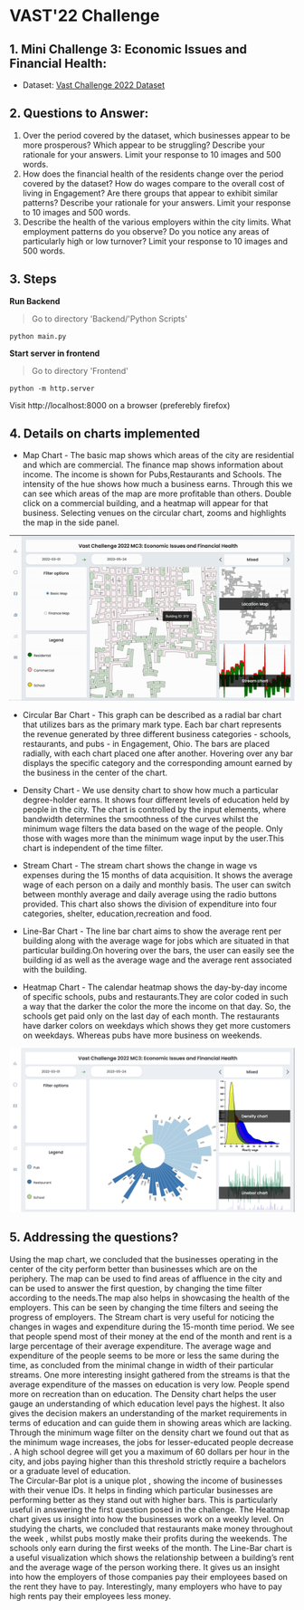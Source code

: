 # VAST'22 Challenge 

## 1. Mini Challenge 3: Economic Issues and Financial Health:
- Dataset: [Vast Challenge 2022 Dataset](https://vast-challenge.github.io/2022/description.html)

## 2. Questions to Answer:
1. Over the period covered by the dataset, which businesses appear to be more prosperous? Which appear to be struggling? Describe your rationale for your answers. Limit your response to 10 images and 500 words.
2. How does the financial health of the residents change over the period covered by the dataset? How do wages compare to the overall cost of living in Engagement? Are there groups that appear to exhibit similar patterns? Describe your rationale for your answers. Limit your response to 10 images and 500 words.
3. Describe the health of the various employers within the city limits. What employment patterns do you observe? Do you notice any areas of particularly high or low turnover? Limit your response to 10 images and 500 words.

## 3. Steps
**Run Backend** 
> Go to directory 'Backend/'Python Scripts'

```
python main.py
```
**Start server in frontend**
> Go to directory 'Frontend'

```
python -m http.server
```
Visit http://localhost:8000 on a browser (preferebly firefox)


## 4. Details on charts implemented
- Map Chart -
The basic map shows which areas of the city are residential and which are commercial. The finance map shows information about income. The income is shown for Pubs,Restaurants and Schools. The intensity of the hue shows how much a business earns. Through this we can see which areas of the map are more profitable than others. Double click on a commercial building, and a heatmap will appear for that business. Selecting venues on the circular chart, zooms and highlights the map in the side panel.

![Map Zoom](https://github.com/aniishadas/VAST_22-Economic-Health/blob/main/map_zoom.gif)

- Circular Bar Chart -
This graph can be described as a radial bar chart that utilizes bars as the primary mark type. Each bar chart represents the revenue generated by three different business categories - schools, restaurants, and pubs - in Engagement, Ohio. The bars are placed radially, with each chart placed one after another. Hovering over any bar displays the specific category and the corresponding amount earned by the business in the center of the chart.

- Density Chart -
We use density chart to show how much a particular degree-holder earns. It shows four different levels of education held by people in the city. The chart is controlled by the input elements, where bandwidth determines the smoothness of the curves whilst the minimum wage filters the data based on the wage of the people. Only those with wages more than the minimum wage input by the user.This chart is independent of the time filter.

- Stream Chart -
The stream chart shows the change in wage vs expenses during the 15 months of data acquisition. It shows the average wage of each person on a daily and monthly basis. The user can switch between monthly average and daily average using the radio buttons provided. This chart also shows the division of expenditure into four categories, shelter, education,recreation and food.

- Line-Bar Chart -
The line bar chart aims to show the average rent per building along with the average wage for jobs which are situated in that particular building.On hovering over the bars, the user can easily see the building id as well as the average wage and the average rent associated with the building.

- Heatmap Chart -
The calendar heatmap shows the day-by-day income of specific schools, pubs and restaurants.They are color coded in such a way that the darker the color the more the income on that day. So, the schools get paid only on the last day of each month. The restaurants have darker colors on weekdays which shows they get more customers on weekdays. Whereas pubs have more business on weekends.

![Dashboard](https://github.com/aniishadas/VAST_22-Economic-Health/blob/main/dashboard.png)

## 5. Addressing the questions?
Using the map chart, we concluded that the businesses operating in the center of the city perform better than businesses which are on the periphery. The map can be used to find areas of affluence in the city and can be used to answer the first question, by changing the time filter according to the needs.The map also helps in showcasing the health of the employers. This can be seen by changing the time filters and seeing the progress of employers.
The Stream chart is very useful for noticing the changes in wages and expenditure during the 15-month time period. We see that people spend most of their money at the end of the month and rent is a large percentage of their average expenditure. The average wage and expenditure of the people seems to be more or less the same during the time, as concluded from the minimal change in width of their particular streams. One more interesting insight gathered from the streams is that the average expenditure of the masses on education is very low. People spend more on recreation than on education. 
The Density chart helps the user gauge an understanding of which education level pays the highest. It also gives the decision makers an understanding of the market requirements in terms of education and can guide them in showing areas which are lacking. Through the minimum wage filter on the density chart we found out that as the minimum wage increases, the jobs for lesser-educated people decrease . A high school degree will get you a maximum of 60 dollars per hour in the city, and jobs paying higher than this threshold strictly require a bachelors or a graduate level of education.  
The Circular-Bar plot is a unique plot , showing the income of businesses with their venue IDs. It helps in finding which particular businesses are performing better as they stand out with higher bars. This is particularly useful in answering the first question posed in the challenge.
The Heatmap chart gives us insight into how the businesses work on a weekly level. On studying the charts, we concluded that restaurants make money throughout the week , whilst pubs mostly make their profits during the weekends. The schools only earn during the first weeks of the month.
The Line-Bar chart is a useful visualization which shows the relationship between a building’s rent and the average wage of the person working there. It gives us an insight into how the employers of those companies pay their employees based on the rent they have to pay. Interestingly, many employers who have to pay high rents pay their employees less money.
